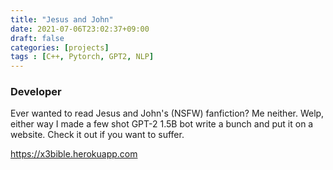 ```yaml
---
title: "Jesus and John"
date: 2021-07-06T23:02:37+09:00
draft: false
categories: [projects]
tags : [C++, Pytorch, GPT2, NLP]
---
```


### Developer

Ever wanted to read Jesus and John's (NSFW) fanfiction? Me neither. Welp, either way I made a few shot GPT-2 1.5B bot write a bunch and put it on a website. Check it out if you want to suffer.

https://x3bible.herokuapp.com

